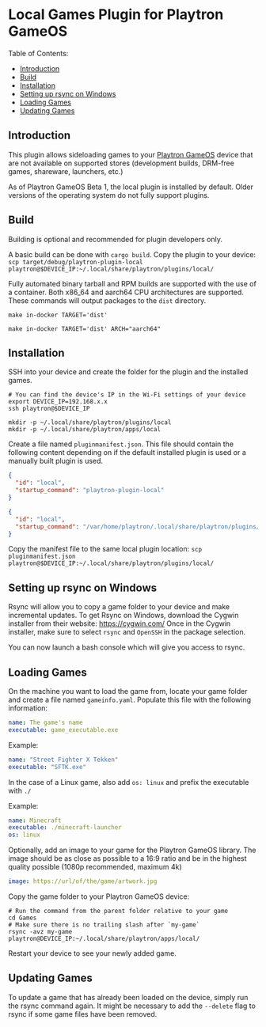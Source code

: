 # Local Games Plugin for Playtron GameOS

Table of Contents:
- [Introduction](#introduction)
- [Build](#build)
- [Installation](#installation)
- [Setting up rsync on Windows](#setting-up-rsync-on-windows)
- [Loading Games](#loading-games)
- [Updating Games](#updating-games)

## Introduction

This plugin allows sideloading games to your [Playtron GameOS](https://github.com/playtron-os/gameos) device that are not 
available on supported stores (development builds, DRM-free games, shareware, launchers, etc.)

As of Playtron GameOS Beta 1, the local plugin is installed by default. Older versions of the operating system do not fully support plugins.

## Build

Building is optional and recommended for plugin developers only.

A basic build can be done with `cargo build`. Copy the plugin to your device:
`scp target/debug/playtron-plugin-local playtron@$DEVICE_IP:~/.local/share/playtron/plugins/local/`

Fully automated binary tarball and RPM builds are supported with the use of a container. Both x86_64 and aarch64 CPU architectures are supported. These commands will output packages to the `dist` directory.

```shell
make in-docker TARGET='dist'
```
```shell
make in-docker TARGET='dist' ARCH="aarch64"
```

## Installation

SSH into your device and create the folder for the plugin and the installed games.

```shell
# You can find the device's IP in the Wi-Fi settings of your device
export DEVICE_IP=192.168.x.x
ssh playtron@$DEVICE_IP
```
```shell
mkdir -p ~/.local/share/playtron/plugins/local
mkdir -p ~/.local/share/playtron/apps/local
```

Create a file named `pluginmanifest.json`. This file should contain the following content depending on if the default installed plugin is used or a manually built plugin is used.

```json
{
  "id": "local",
  "startup_command": "playtron-plugin-local"
}
```
```json
{
  "id": "local",
  "startup_command": "/var/home/playtron/.local/share/playtron/plugins/local/playtron-plugin-local"
}
```

Copy the manifest file to the same local plugin location:
`scp pluginmanifest.json playtron@$DEVICE_IP:~/.local/share/playtron/plugins/local/`

## Setting up rsync on Windows

Rsync will allow you to copy a game folder to your device and make incremental updates.
To get Rsync on Windows, download the Cygwin installer from their website: https://cygwin.com/
Once in the Cygwin installer, make sure to select `rsync` and `OpenSSH` in the package selection.

You can now launch a bash console which will give you access to rsync.

## Loading Games

On the machine you want to load the game from, locate your game folder 
and create a file named `gameinfo.yaml`. Populate this file with the following information:

```yaml
name: The game's name
executable: game_executable.exe
```

Example:

```yaml
name: "Street Fighter X Tekken"
executable: "SFTK.exe"
```

In the case of a Linux game, also add `os: linux` and prefix the executable with `./`

Example:
```yaml
name: Minecraft
executable: ./minecraft-launcher
os: linux
```

Optionally, add an image to your game for the Playtron GameOS library. The image should be as close as possible to a 16:9 ratio and be in the highest quality possible (1080p recommended, maximum 4k)

```yaml
image: https://url/of/the/game/artwork.jpg
```

Copy the game folder to your Playtron GameOS device:
```shell
# Run the command from the parent folder relative to your game
cd Games
# Make sure there is no trailing slash after `my-game` 
rsync -avz my-game playtron@DEVICE_IP:~/.local/share/playtron/apps/local/
```

Restart your device to see your newly added game.

## Updating Games

To update a game that has already been loaded on the device, simply run the rsync command again.
It might be necessary to add the `--delete` flag to rsync if some game files have been removed.
